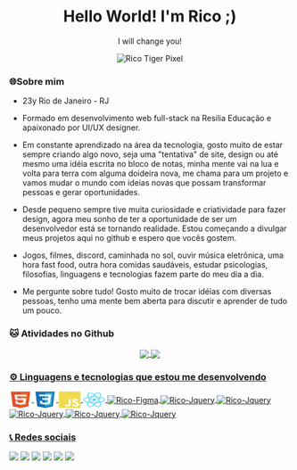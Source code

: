 <h1 align="center">Hello World! I'm Rico ;)</h1>
<p align="center">I will change you!</p>

<div align="center">
<img alt="Rico Tiger Pixel" height="150" src="https://media0.giphy.com/media/IKOAHNRFDHK3QSsokJ/200w.webp?cid=ecf05e47mihvx191ym6p4pffumjk8zmk1riz5z8ws6iv4h63&rid=200w.webp&ct=s">
</div>

<h3> 🌐Sobre mim</h1>
<div>

- 23y Rio de Janeiro - RJ
  
- Formado em desenvolvimento web full-stack na Resilia Educação e apaixonado por UI/UX designer.
  
- Em constante aprendizado na área da tecnologia, gosto muito de estar sempre criando algo novo, seja uma "tentativa" de site, design ou até mesmo uma idéia escrita no bloco de notas, minha mente vai na lua e volta para terra com alguma doideira nova, me chama para um projeto e vamos mudar o mundo com ideias novas que possam transformar pessoas e gerar oportunidades.

- Desde pequeno sempre tive muita curiosidade e criatividade para fazer design, agora meu sonho de ter a oportunidade de ser um desenvolvedor está se tornando realidade. Estou começando a divulgar meus projetos aqui no github e espero que vocês gostem. 

- Jogos, filmes, discord, caminhada no sol, ouvir música eletrônica, uma hora fast food, outra hora comidas saudáveis, estudar psicologias, filosofias, linguagens e tecnologias fazem parte do meu dia a dia.
  
- Me pergunte sobre tudo! Gosto muito de trocar idéias com diversas pessoas, tenho uma mente bem aberta para discutir e aprender de tudo um pouco.
</div>

<h3> 🐱 Atividades no Github</h3>
<div align="center">
  <a href="https://github.com/enricomartins018">
  <img align="center" height="150" src="https://github-readme-stats.vercel.app/api?username=enricomartins018&show_icons=true&theme=dark&include_all_commits=true&count_private=true"/>
  <img align="center" height="150" src="https://github-readme-stats.vercel.app/api/top-langs/?username=enricomartins018&layout=compact&langs_count=7&theme=dark"/>
</div>

<h3>⚙️ Linguagens e tecnologias que estou me desenvolvendo</h3>
<div>
 <img align="center" alt="Rico-HTML" height="30" width="40" src="https://raw.githubusercontent.com/devicons/devicon/master/icons/html5/html5-original.svg">
  <img align="center" alt="Rico-CSS" height="30" width="40" src="https://raw.githubusercontent.com/devicons/devicon/master/icons/css3/css3-original.svg">
  <img align="center" alt="Rico-Js" height="30" width="40" src="https://raw.githubusercontent.com/devicons/devicon/master/icons/javascript/javascript-plain.svg">
  <img align="center" alt="Rico-React" height="30" width="40" src="https://raw.githubusercontent.com/devicons/devicon/master/icons/react/react-original.svg">
  <img align="center" alt="Rico-Figma" height="30" width="40" src="https://cdn.jsdelivr.net/gh/devicons/devicon/icons/figma/figma-original.svg">
  <img align="center" alt="Rico-Jquery" height="30" width="40" src="https://cdn.jsdelivr.net/gh/devicons/devicon/icons/nodejs/nodejs-original.svg">
  <img align="center" alt="Rico-Jquery" height="30" width="40" src="https://cdn.jsdelivr.net/gh/devicons/devicon/icons/vscode/vscode-original.svg">
  <img align="center" alt="Rico-Jquery" height="30" width="40" src="https://cdn.jsdelivr.net/gh/devicons/devicon/icons/bootstrap/bootstrap-original.svg">
  <img align="center" alt="Rico-Jquery" height="30" width="40" src="https://cdn.jsdelivr.net/gh/devicons/devicon/icons/canva/canva-original.svg">
  <img align="center" alt="Rico-Jquery" height="30" width="40" src="https://cdn.jsdelivr.net/gh/devicons/devicon/icons/photoshop/photoshop-plain.svg" />
</div>

<h3>📞 Redes sociais</h1>

<div>
    <a href="https://github.com/enricomartins018" target="_blank"><img src="https://img.shields.io/badge/GitHub-100000?style=for-the-badge&logo=github&logoColor=white" target="_blank"></a>
    <a href="https://www.linkedin.com/in/enrico-martins018/" target="_blank"><img src="https://img.shields.io/badge/LinkedIn-0077B5?style=for-the-badge&logo=linkedin&logoColor=white" target="_blank"></a>
 	<a href="https://www.codewars.com/users/enricomartins018" target="_blank"><img src="https://img.shields.io/badge/Codewars-B1361E?style=for-the-badge&logo=Codewars&logoColor=white" target="_blank"></a>
    <a href="https://discordapp.com/users/enrico_martins018#2977" target="_blank"><img src="https://img.shields.io/badge/Discord-7289DA?style=for-the-badge&logo=discord&logoColor=white" target="_blank"></a> 
    <a href = "mailto:enrico.martins018@gmail.com"><img src="https://img.shields.io/badge/Gmail-D14836?style=for-the-badge&logo=gmail&logoColor=white" target="_blank"></a>
    <a href="https://api.whatsapp.com/send?phone=5521977081554&text=Ol%c3%a1+enrico%2c+tudo+bem%3f" target="_blank"><img src="https://img.shields.io/badge/WhatsApp-25D366?style=for-the-badge&logo=whatsapp&logoColor=white" target="_blank"></a> 
</div>  
